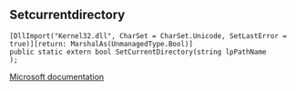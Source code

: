 ## Setcurrentdirectory

```
[DllImport("Kernel32.dll", CharSet = CharSet.Unicode, SetLastError = true)][return: MarshalAs(UnmanagedType.Bool)]
public static extern bool SetCurrentDirectory(string lpPathName
);
```

[Microsoft documentation](https://docs.microsoft.com/en-us/windows/win32/api/winbase/nf-winbase-setcurrentdirectory)
